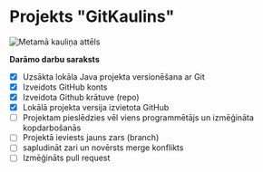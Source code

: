 # Projekts "GitKaulins"

![Metamā kauliņa attēls](https://gilkalai.wordpress.com/wp-content/uploads/2017/09/dice.png)

**Darāmo darbu saraksts**
- [X] Uzsākta lokāla Java projekta versionēšana ar Git
- [X] Izveidots GitHub konts
- [X] Izveidota Github krātuve (repo)
- [X] Lokālā projekta versija izvietota GitHub
- [ ] Projektam pieslēdzies vēl viens programmētājs un izmēģināta kopdarbošanās
- [ ] Projektā ieviests jauns zars (branch)
- [ ] sapludināt zari un novērsts merge konflikts
- [ ] Izmēģināts pull request
